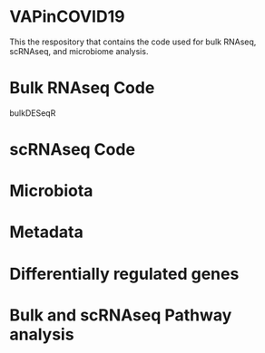 # VAPinCOVID19
This the respository that contains the code used for bulk RNAseq, scRNAseq, and microbiome analysis.

# Bulk RNAseq Code
bulkDESeqR

# scRNAseq Code

# Microbiota

# Metadata

# Differentially regulated genes

# Bulk and scRNAseq Pathway analysis
